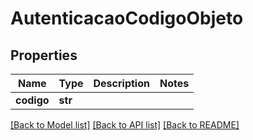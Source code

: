# AutenticacaoCodigoObjeto

## Properties
Name | Type | Description | Notes
------------ | ------------- | ------------- | -------------
**codigo** | **str** |  | 

[[Back to Model list]](../README.md#documentation-for-models) [[Back to API list]](../README.md#documentation-for-api-endpoints) [[Back to README]](../README.md)


